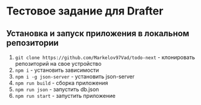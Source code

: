<h1>Тестовое задание для Drafter</h1>

<h2> Установка и запуск приложения в локальном репозитории</h2>

1. `git clone https://github.com/Markelov97Vad/todo-next` - клонировать репозиторий на свое устройство
2. `npm i` - установить зависимости
3. `npm i -g json-server` - установить json-server
5. `npm run build` - сборка приложения
4. `npm run json` - запустить db.json
5. `npm run start` - запустить приложение
